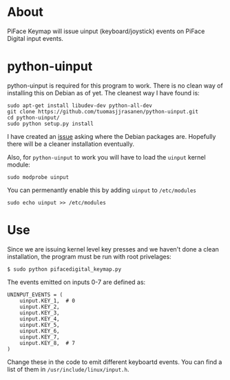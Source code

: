 About
=====
PiFace Keymap will issue uinput (keyboard/joystick) events on PiFace Digital
input events.

python-uinput
=============
python-uinput is required for this program to work. There is no clean way of
installing this on Debian as of yet. The cleanest way I have found is:

    sudo apt-get install libudev-dev python-all-dev
    git clone https://github.com/tuomasjjrasanen/python-uinput.git
    cd python-uinput/
    sudo python setup.py install

I have created an [issue](https://answers.launchpad.net/python-uinput/+question/234455)
asking where the Debian packages are. Hopefully there will be a cleaner
installation eventually.

Also, for `python-uinput` to work you will have to load the `uinput` kernel
module:

    sudo modprobe uinput

You can permenantly enable this by adding `uinput` to `/etc/modules`

    sudo echo uinput >> /etc/modules

Use
===
Since we are issuing kernel level key presses and we haven't done a clean
installation, the program must be run with root privelages:

    $ sudo python pifacedigital_keymap.py

The events emitted on inputs 0-7 are defined as:

    UNINPUT_EVENTS = (
        uinput.KEY_1,  # 0
        uinput.KEY_2,
        uinput.KEY_3,
        uinput.KEY_4,
        uinput.KEY_5,
        uinput.KEY_6,
        uinput.KEY_7,
        uinput.KEY_8,  # 7
    )

Change these in the code to emit different keyboartd events. You can find a
list of them in `/usr/include/linux/input.h`.

